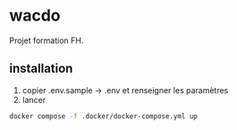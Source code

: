 # wacdo

Projet formation FH.

## installation

1. copier .env.sample -> .env et renseigner les paramètres
2. lancer 
```bash
docker compose -f .docker/docker-compose.yml up
```
